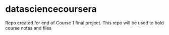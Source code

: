 # datasciencecoursera
Repo created for end of Course 1 final project.  This repo will be used to hold course notes and files
